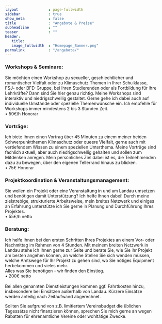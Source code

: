 ```yaml
---
layout              : page-fullwidth
sidebar             : true
show_meta           : false
title               : "Angebote & Preise"
subheadline         : ""
teaser              : ""
header:
   title: 
   image_fullwidth  : "Homepage_Banner.png"
permalink           : "/angebote/"
---
```


<h3> Workshops & Seminare: </h3>
Sie möchten einen Workshop zu sexueller, geschlechtlicher und romantischer Vielfalt oder zu Klimaschutz Themen in Ihrer Schulklasse, FSJ- oder BFD-Gruppe, bei Ihren Studierenden oder als Fortbildung für Ihre Lehrkräfte? Dann sind Sie hier genau richtig. Meine Workshops sind interaktiv und niedrigschwellig gestaltet. Gerne gehe ich dabei auch auf individuelle Umstände oder spezielle Themenwünsche ein. Ich empfehle für Workshops immer mindestens 2 bis 3 Stunden Zeit. <br>
•	50€/h Honorar
<br>
<h3> Vorträge: </h3>
Ich biete Ihnen einen Vortrag über 45 Minuten zu einem meiner beiden Schwerpunktthemen Klimaschutz oder queere Vielfalt, gerne auch mit vertiefendem Wissen zu einem speziellen Unterthema. Meine Vorträge sind fachlich aktuell, aber auch niedrigschwellig gehalten und sollen zum Mitdenken anregen. Mein persönliches Ziel dabei ist es, die Teilnehmenden dazu zu bewegen, über den eigenen Tellerrand hinaus zu blicken. <br>
•	75€ Honorar
<br>
<h3> Projektkoordination & Veranstaltungsmanagement: </h3>
Sie wollen ein Projekt oder eine Veranstaltung in und um Landau umsetzen und benötigen damit Unterstützung? Ich helfe Ihnen dabei! Durch meine zielstrebige, strukturierte Arbeitsweise, mein breites Netzwerk und einiges an Erfahrung unterstütze ich Sie gerne in Planung und Durchführung Ihres Projektes. <br>
•	55€/h netto
<br>
<h3> Beratung: </h3>
Ich helfe Ihnen bei den ersten Schritten Ihres Projektes an einem Vor- oder Nachmittag im Rahmen von 4 Stunden. Mit meinem breiten Netzwerk in Landau stehe ich Ihnen gerne zur Seite und berate Sie, wie Sie ihr Projekt am besten angehen können, an welche Stellen Sie sich wenden müssen, welche Amtswege für Ihr Projekt zu gehen sind, wo Sie nötiges Equipment herbekommen und vieles mehr. <br>
Alles was Sie benötigen - wir finden den Einstieg. <br>
•	200€ netto <br>
<br>
Bei allen genannten Dienstleistungen kommen ggf. Fahrtkosten hinzu, insbesondere bei Einsätzen außerhalb von Landau.
Kürzere Einsätze werden anteilig nach Zeitaufwand abgerechnet.

Sollten Sie aufgrund von z.B. limitiertem Vereinsbudget die üblichen Tagessätze nicht finanzieren können, sprechen Sie mich gerne an wegen Rabatten für ehrenamtliche Vereine oder wohltätige Zwecke.
